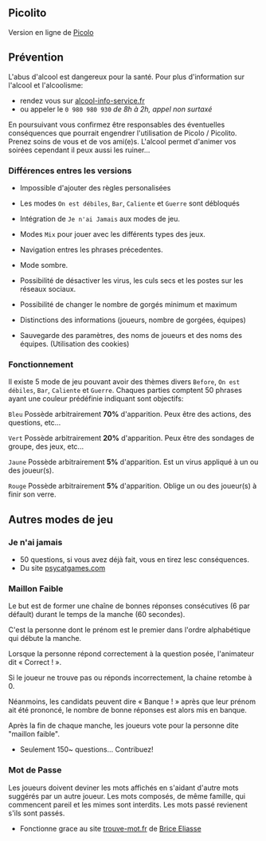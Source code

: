 ## Picolito
Version en ligne de [Picolo](http://www.marmelapp.com/picolo)

## Prévention
L'abus d'alcool est dangereux pour la santé. Pour plus d'information sur l'alcool et l'alcoolisme:
- rendez vous sur [alcool-info-service.fr](https://www.alcool-info-service.fr/)
- ou appeler le `0 980 980 930` _de 8h à 2h, appel non surtaxé_

En poursuivant vous confirmez être responsables des éventuelles conséquences que pourrait engendrer l'utilisation de Picolo / Picolito.
Prenez soins de vous et de vos ami(e)s. L'alcool permet d'animer vos soirées cependant il peux aussi les ruiner...

### Différences entres les versions
- Impossible d'ajouter des règles personalisées

- Les modes `On est débiles`, `Bar`, `Caliente` et `Guerre` sont débloqués
- Intégration de `Je n'ai Jamais` aux modes de jeu.
- Modes `Mix` pour jouer avec les différents types des jeux.
- Navigation entres les phrases précedentes.
- Mode sombre.
- Possibilité de désactiver les virus, les culs secs et les postes sur les réseaux sociaux.
- Possibilité de changer le nombre de gorgés minimum et maximum
- Distinctions des informations (joueurs, nombre de gorgées, équipes)
- Sauvegarde des paramètres, des noms de joueurs et des noms des équipes. (Utilisation des cookies)

### Fonctionnement
Il existe 5 mode de jeu pouvant avoir des thèmes divers `Before`, `On est débiles`, `Bar`, `Caliente` et `Guerre`.
Chaques parties comptent 50 phrases ayant une couleur prédéfinie indiquant sont objectifs:

`Bleu`
Possède arbitrairement **70%** d'apparition.
Peux être des actions, des questions, etc...

`Vert`
Possède arbitrairement **20%** d'apparition.
Peux être des sondages de groupe, des jeux, etc...

`Jaune`
Possède arbitrairement **5%** d'apparition.
Est un virus appliqué à un ou des joueur(s).

`Rouge`
Possède arbitrairement **5%** d'apparition.
Oblige un ou des joueur(s) à finir son verre.

## Autres modes de jeu

### Je n'ai jamais
- 50 questions, si vous avez déjà fait, vous en tirez lesc conséquences.
- Du site [psycatgames.com](https://psycatgames.com/fr/magazine/party-games/never-ever/)

### Maillon Faible
Le but est de former une chaîne de bonnes réponses consécutives (6 par défault) durant le temps de la manche (60 secondes).

C'est la personne dont le prénom est le premier dans l'ordre alphabétique qui débute la manche.

Lorsque la personne répond correctement à la question posée, l'animateur dit « Correct ! ».

Si le joueur ne trouve pas ou réponds incorrectement, la chaine retombe à 0.

Néanmoins, les candidats peuvent dire « Banque ! » après que leur prénom ait été prononcé, le nombre de bonne réponses est alors mis en banque.

Après la fin de chaque manche, les joueurs vote pour la personne dite "maillon faible".

- Seulement 150~ questions... Contribuez!

### Mot de Passe
Les joueurs doivent deviner les mots affichés en s'aidant d'autre mots suggérés par un autre joueur.
Les mots composés, de même famille, qui commencent pareil et les mimes sont interdits.
Les mots passé revienent s'ils sont passés.
- Fonctionne grace au site [trouve-mot.fr](https://trouve-mot.fr/) de [Brice Eliasse](https://brice-eliasse.com/)